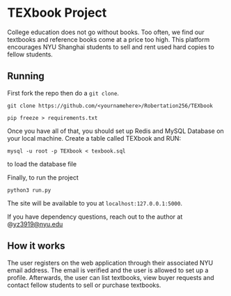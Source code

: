 # TEXbook Project
College education does not go without books. Too often, we find our textbooks and reference books come at a price too high. This platform encourages NYU Shanghai students to sell and rent used hard copies to fellow students. 
## Running

First fork the repo then do a `git clone`.

    git clone https://github.com/<yournamehere>/Robertation256/TEXbook

    pip freeze > requirements.txt

Once you have all of that, you should set up Redis and MySQL Database on your local machine.
Create a table called TEXbook and RUN:
  
    mysql -u root -p TEXbook < texbook.sql
    
to load the database file

Finally, to run the project
```
python3 run.py
```

The site will be available to you at `localhost:127.0.0.1:5000`.

If you have dependency questions, reach out to the author at @yz3919@nyu.edu

## How it works

The user registers on the web application through their associated NYU email address. The email is verified and the user is allowed to set up a profile.
Afterwards, the user can list textbooks, view buyer requests and contact fellow students to sell or purchase textbooks.
